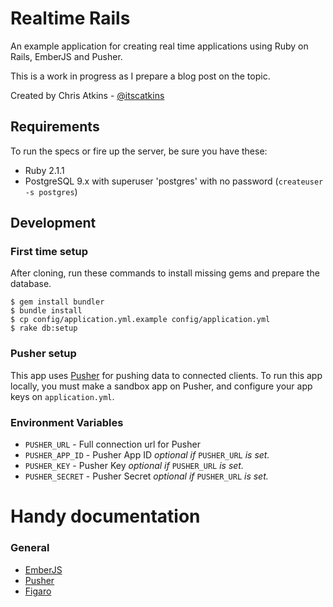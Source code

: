 # Realtime Rails

An example application for creating real time applications using Ruby on Rails, EmberJS and Pusher.

This is a work in progress as I prepare a blog post on the topic.

Created by Chris Atkins - [@itscatkins](https://twitter.com/itscatkins)

## Requirements

To run the specs or fire up the server, be sure you have these:

* Ruby 2.1.1
* PostgreSQL 9.x with superuser 'postgres' with no password (```createuser -s postgres```)


## Development

### First time setup

After cloning, run these commands to install missing gems and prepare the database.

    $ gem install bundler
    $ bundle install
    $ cp config/application.yml.example config/application.yml
    $ rake db:setup


### Pusher setup

This app uses [Pusher](http://pusher.com) for pushing data to connected clients. To run this app locally, you must make a sandbox app on Pusher, and configure your app keys on `application.yml`.

### Environment Variables

* `PUSHER_URL` - Full connection url for Pusher
* `PUSHER_APP_ID` - Pusher App ID *optional if* `PUSHER_URL` *is set.*
* `PUSHER_KEY` - Pusher Key *optional if* `PUSHER_URL` *is set.*
* `PUSHER_SECRET` - Pusher Secret *optional if* `PUSHER_URL` *is set.*

# Handy documentation

### General

* [EmberJS](http://emberjs.com/guides/)
* [Pusher](http://pusher.com/docs)
* [Figaro](https://github.com/laserlemon/figaro)
